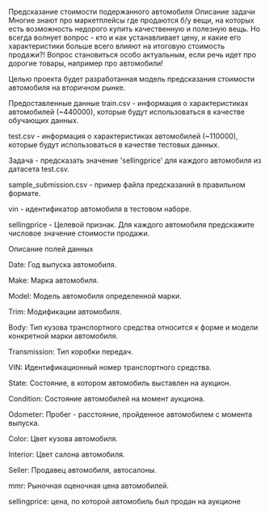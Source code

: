 Предсказание стоимости подержанного автомобиля
Описание задачи
Многие знают про маркетплейсы где продаются б/у вещи, на которых есть возможность недорого купить качественную и полезную вещь. Но всегда волнует вопрос - кто и как устанавливает цену, и какие его характеристики больше всего влияют на итоговую стоимость продажи?! Вопрос становиться особо актуальным, если речь идет про дорогие товары, например про автомобили!

Целью проекта будет разработанная модель предсказания стоимости автомобиля на вторичном рынке.

Предоставленные данные
train.csv - информация о характеристиках автомобилей (~440000), которые будут использоваться в качестве обучающих данных.

test.csv - информация о характеристиках автомобилей (~110000), которые будут использоваться в качестве тестовых данных.

Задача - предсказать значение 'sellingprice' для каждого автомобиля из датасета test.csv.

sample_submission.csv - пример файла предсказаний в правильном формате.

vin - идентификатор автомобиля в тестовом наборе.

sellingprice - Целевой признак. Для каждого автомобиля предскажите числовое значение стоимости продажи.

Описание полей данных

Date: Год выпуска автомобиля.

Make: Марка автомобиля.

Model: Модель автомобиля определенной марки.

Trim: Модификации автомобиля.

Body: Тип кузова транспортного средства относится к форме и модели конкретной марки автомобиля.

Transmission: Тип коробки передач.

VIN: Идентификационный номер транспортного средства.

State: Состояние, в котором автомобиль выставлен на аукцион.

Condition: Состояние автомобилей на момент аукциона.

Odometer: Пробег - расстояние, пройденное автомобилем с момента выпуска.

Color: Цвет кузова автомобиля.

Interior: Цвет салона автомобиля.

Seller: Продавец автомобиля, автосалоны.

mmr: Рыночная оценочная цена автомобилей.

sellingprice: цена, по которой автомобиль был продан на аукционе
